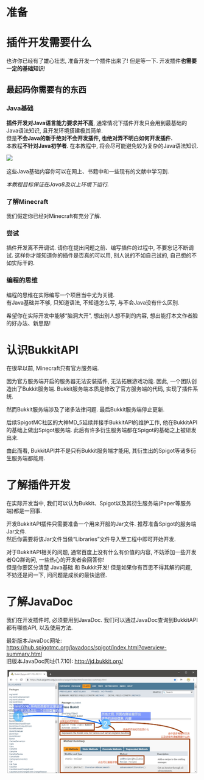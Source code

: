 # 准备

# 插件开发需要什么
也许你已经有了雄心壮志, 准备开发一个插件出来了! 但是等一下. 开发插件**也需要一定的基础知识**!  

## 最起码你需要有的东西

### Java基础
**插件开发对Java语言能力要求并不高**, 通常情况下插件开发只会用到最基础的Java语法知识, 且开发环境搭建极其简单.  
但是**不会Java的新手绝对不会开发插件, 也绝对弄不明白如何开发插件.**  
本教程**不针对Java初学者**. 在本教程中, 将会尽可能避免较为复杂的Java语法知识.  

![](https://attachment.mcbbs.net/forum/202001/13/104548gnc7nno7vsp7sl7v.jpg)

这些Java基础内容你可以在网上、书籍中和一些现有的文献中学习到.   

*本教程目标保证在Java8及以上环境下运行.*

### 了解Minecraft
我们假定你已经对Minecraft有充分了解. 

### 尝试
插件开发离不开调试. 请你在提出问题之前、编写插件的过程中, 不要忘记不断调试. 这样你才能知道你的插件是否真的可以用, 别人说的不如自己试的, 自己想的不如实际干的.

### 编程的思维
编程的思维在实际编写一个项目当中尤为关键.  
有Java基础并不够, 只知道语法, 不知道怎么写, 与不会Java没有什么区别.

希望你在实际开发中能够“脑洞大开”, 想出别人想不到的内容, 想出能打本文作者脸的好办法、新思路!

# 认识BukkitAPI

在很早以前, Minecraft只有官方服务端.  

因为官方服务端开启的服务器无法安装插件, 无法拓展游戏功能. 因此, 一个团队创造出了Bukkit服务端. Bukkit服务端本质是修改了官方服务端的代码, 实现了插件系统.  

然而Bukkit服务端涉及了诸多法律问题. 最后Bukkit服务端停止更新.  

后续SpigotMC社区的大神MD_5延续并接手BukkitAPI的维护工作, 他在BukkitAPI的基础上做出Spigot服务端. 此后有许多衍生服务端都在Spigot的基础之上被研发出来.  

由此而看, BukkitAPI并不是只有Bukkit服务端才能用, 其衍生出的Spigot等诸多衍生服务端都能用.  

# 了解插件开发

在实际开发当中, 我们可以认为Bukkit、Spigot以及其衍生服务端(Paper等服务端)都是一回事.  

开发BukkitAPI插件只需要准备一个用来开服的Jar文件. 推荐准备Spigot的服务端Jar文件.  
然后你需要将该Jar文件当做“Libraries”文件导入至工程中即可开始开发.

对于BukkitAPI相关的问题, 通常百度上没有什么有价值的内容, 不妨添加一些开发者QQ群询问, 一些热心的开发者会回答你!  
但是你要区分清楚 Java基础 和 Bukkit开发! 但是如果你有百思不得其解的问题, 不妨还是问一下, 问问题是成长的最快途径.  

# 了解JavaDoc

我们在开发插件时, 必须要用到JavaDoc. 我们可以通过JavaDoc查询到BukkitAPI都有哪些API, 以及使用方法.  

最新版本JavaDoc网址: https://hub.spigotmc.org/javadocs/spigot/index.html?overview-summary.html  
旧版本JavaDoc网址(1.7.10): http://jd.bukkit.org/  

![](pics/0-1-pic1.jpg)
